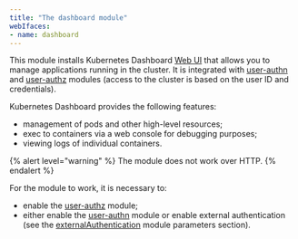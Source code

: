 ```yaml
---
title: "The dashboard module"
webIfaces:
- name: dashboard
---
```


This module installs Kubernetes Dashboard [Web UI](https://github.com/kubernetes/dashboard) that allows you to manage applications running in the cluster. It is integrated with [user-authn](../../modules/user-authn/) and [user-authz](../../modules/user-authz/) modules (access to the cluster is based on the user ID and credentials).

Kubernetes Dashboard provides the following features:

- management of pods and other high-level resources;
- exec to containers via a web console for debugging purposes;
- viewing logs of individual containers.

{% alert level="warning" %}
The module does not work over HTTP.
{% endalert %}

For the module to work, it is necessary to:
- enable the [user-authz](../user-authz/) module;
- either enable the [user-authn](../user-authn/) module or enable external authentication (see the [externalAuthentication](configuration.html#parameters-auth-externalauthentication) module parameters section).
